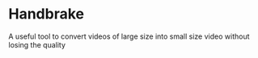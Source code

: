 # Handbrake

A useful tool to convert videos of large size into small size video without losing the quality
